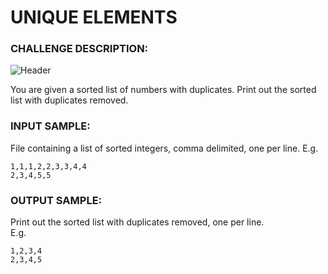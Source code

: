# UNIQUE ELEMENTS

### CHALLENGE DESCRIPTION:

![Header](https://i.imgur.com/buKbTrm.png)

You are given a sorted list of numbers with duplicates. Print out the sorted list with duplicates removed.

### INPUT SAMPLE:

File containing a list of sorted integers, comma delimited, one per line. E.g. 

```
1,1,1,2,2,3,3,4,4
2,3,4,5,5
```

### OUTPUT SAMPLE:

Print out the sorted list with duplicates removed, one per line.  
E.g.

```
1,2,3,4
2,3,4,5
```